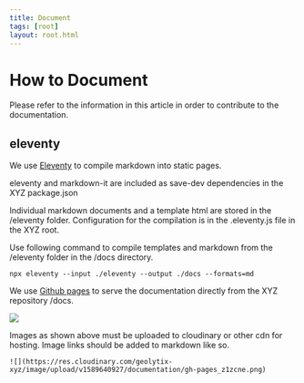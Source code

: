 ```yaml
---
title: Document
tags: [root]
layout: root.html
---
```


# How to Document

Please refer to the information in this article in order to contribute to the documentation.

## eleventy

We use [Eleventy](https://github.com/11ty/eleventy) to compile markdown into static pages.

eleventy and markdown-it are included as save-dev dependencies in the XYZ package.json

Individual markdown documents and a template html are stored in the /eleventy folder. Configuration for the compilation is in the .eleventy.js file in the XYZ root.

Use following command to compile templates and markdown from the /eleventy folder in the /docs directory.

```
npx eleventy --input ./eleventy --output ./docs --formats=md
```

We use [Github pages](https://pages.github.com/) to serve the documentation directly from the XYZ repository /docs.

![](https://res.cloudinary.com/geolytix-xyz/image/upload/v1589640927/documentation/gh-pages_z1zcne.png)

Images as shown above must be uploaded to cloudinary or other cdn for hosting. Image links should be added to markdown like so.

```![](https://res.cloudinary.com/geolytix-xyz/image/upload/v1589640927/documentation/gh-pages_z1zcne.png)```